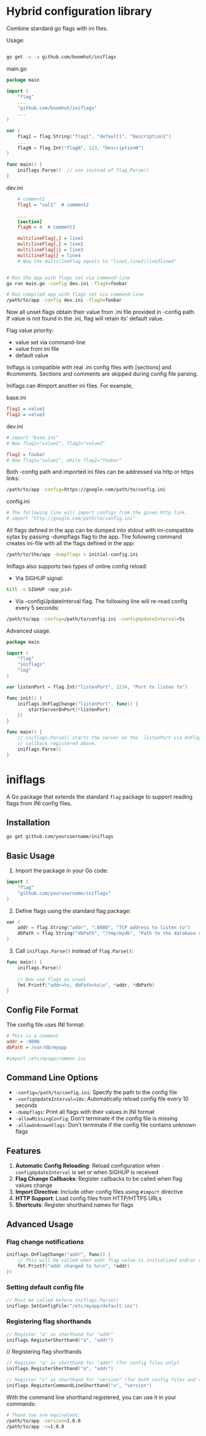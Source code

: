 Hybrid configuration library
============================

Combine standard go flags with ini files.

Usage:

```bash

go get -u -a github.com/boomhut/iniflags
```

main.go
```go
package main

import (
	"flag"
	...
	"github.com/boomhut/iniflags"
	...
)

var (
	flag1 = flag.String("flag1", "default1", "Description1")
	...
	flagN = flag.Int("flagN", 123, "DescriptionN")
)

func main() {
	iniflags.Parse()  // use instead of flag.Parse()
}
```

dev.ini

```ini
    # comment1
    flag1 = "val1"  # comment2

    ...
    [section]
    flagN = 4  # comment3

    multilineFlag{,} = line1
    multilineFlag{,} = line2
    multilineFlag{|} = line3
    multilineFlag{} = line4
    # Now the multilineFlag equals to "line1,line2|line3line4"
```

```bash

# Run the app with flags set via command-line
go run main.go -config dev.ini -flagX=foobar

# Run compiled app with flags set via command-line
/path/to/app -config dev.ini -flagX=foobar

```

Now all unset flags obtain their value from .ini file provided in -config path.
If value is not found in the .ini, flag will retain its' default value.

Flag value priority:
  - value set via command-line
  - value from ini file
  - default value

Iniflags is compatible with real .ini config files with [sections] and #comments.
Sections and comments are skipped during config file parsing.

Iniflags can #import another ini files. For example,

base.ini
```ini
flag1 = value1
flag2 = value2
```

dev.ini
```ini
# import "base.ini"
# Now flag1="value1", flag2="value2"

flag2 = foobar
# Now flag1="value1", while flag2="foobar"
```

Both -config path and imported ini files can be addressed via http
or https links:

```bash
/path/to/app -config=https://google.com/path/to/config.ini
```

config.ini
```ini
# The following line will import configs from the given http link.
# import "http://google.com/path/to/config.ini"
```

All flags defined in the app can be dumped into stdout with ini-compatible sytax
by passing -dumpflags flag to the app. The following command creates ini-file 
with all the flags defined in the app:

```bash
/path/to/the/app -dumpflags > initial-config.ini
```


Iniflags also supports two types of online config reload:

  * Via SIGHUP signal:

```bash
kill -s SIGHUP <app_pid>
```

  * Via -configUpdateInterval flag. The following line will re-read config every 5 seconds:

```bash
/path/to/app -config=/path/to/config.ini -configUpdateInterval=5s
```


Advanced usage.

```go
package main

import (
	"flag"
	"iniflags"
	"log"
)

var listenPort = flag.Int("listenPort", 1234, "Port to listen to")

func init() {
	iniflags.OnFlagChange("listenPort", func() {
		startServerOnPort(*listenPort)
	})
}

func main() {
	// iniflags.Parse() starts the server on the -listenPort via OnFlagChange()
	// callback registered above.
	iniflags.Parse()
}
```

# iniflags

A Go package that extends the standard `flag` package to support reading flags from INI config files.

## Installation

```bash
go get github.com/yourusername/iniflags
```

## Basic Usage

1. Import the package in your Go code:
```go
import (
    "flag"
    "github.com/yourusername/iniflags"
)
```

2. Define flags using the standard flag package:
```go
var (
    addr = flag.String("addr", ":8080", "TCP address to listen to")
    dbPath = flag.String("dbPath", "/tmp/mydb", "Path to the database directory")
)
```

3. Call `iniflags.Parse()` instead of `flag.Parse()`:
```go
func main() {
    iniflags.Parse()
    
    // Now use flags as usual
    fmt.Printf("addr=%s, dbPath=%s\n", *addr, *dbPath)
}
```

## Config File Format

The config file uses INI format:

```ini
# This is a comment
addr = :9090
dbPath = /var/db/myapp

#import /etc/myapp/common.ini
```

## Command Line Options

- `-config=/path/to/config.ini`: Specify the path to the config file
- `-configUpdateInterval=10s`: Automatically reload config file every 10 seconds
- `-dumpflags`: Print all flags with their values in INI format
- `-allowMissingConfig`: Don't terminate if the config file is missing
- `-allowUnknownFlags`: Don't terminate if the config file contains unknown flags

## Features

1. **Automatic Config Reloading**: Reload configuration when `-configUpdateInterval` is set or when SIGHUP is received
2. **Flag Change Callbacks**: Register callbacks to be called when flag values change
3. **Import Directive**: Include other config files using `#import` directive
4. **HTTP Support**: Load config files from HTTP/HTTPS URLs
5. **Shortcuts**: Register shorthand names for flags

## Advanced Usage

### Flag change notifications

```go
iniflags.OnFlagChange("addr", func() {
    // This will be called when addr flag value is initialized and/or changed
    fmt.Printf("addr changed to %s\n", *addr)
})
```

### Setting default config file

```go
// Must be called before iniflags.Parse()
iniflags.SetConfigFile("/etc/myapp/default.ini")
```

### Registering flag shorthands

```go
// Register "a" as shorthand for "addr"
iniflags.RegisterShorthand("a", "addr")
```

// Registering flag shorthands

```go
// Register "a" as shorthand for "addr" (for config files only)
iniflags.RegisterShorthand("a", "addr")

// Register "v" as shorthand for "version" (for both config files and command line)
iniflags.RegisterCommandLineShorthand("v", "version")
```

With the command line shorthand registered, you can use it in your commands:

```bash
# These two are equivalent:
/path/to/app -version=1.0.0
/path/to/app -v=1.0.0
```
